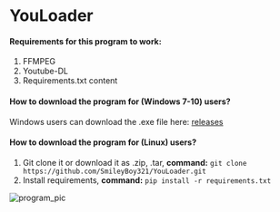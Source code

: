 # YouLoader

#### Requirements for this program to work:
1) FFMPEG
2) Youtube-DL
3) Requirements.txt content

#### How to download the program for (Windows 7-10) users?
Windows users can download the .exe file here: [releases](https://github.com/SmileyBoy321/YouLoader/releases/tag/1.0)

#### How to download the program for (Linux) users?
1) Git clone it or download it as .zip, .tar, 
**command:** `git clone https://github.com/SmileyBoy321/YouLoader.git`
2) Install requirements, **command:** `pip install -r requirements.txt`

![program_pic](https://user-images.githubusercontent.com/45132310/87729090-3767e400-c7cd-11ea-898f-047db748aa67.PNG)
